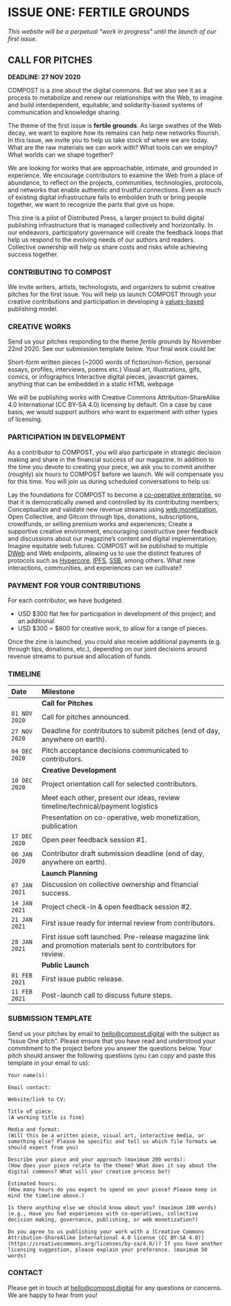 ---
---

<br />

# ISSUE ONE: FERTILE GROUNDS

_This website will be a perpetual "work in progress" until the launch of our first issue._

## CALL FOR PITCHES

**DEADLINE: 27 NOV 2020**

COMPOST is a zine about the digital commons. But we also see it as a process to metabolize and renew our relationships with the Web, to imagine and build interdependent, equitable, and solidarity-based systems of communication and knowledge sharing.

The theme of the first issue is **fertile grounds**. As large swathes of the Web decay, we want to explore how its remains can help new networks flourish. In this issue, we invite you to help us take stock of where we are today. What are the raw materials we can work with? What tools can we employ? What worlds can we shape together? 

We are looking for works that are approachable, intimate, and grounded in experience. We encourage contributors to examine the Web from a place of abundance, to reflect on the projects, communities, technologies, protocols, and networks that enable authentic and trustful connections. Even as much of existing digital infrastructure fails to embolden truth or bring people together, we want to recognize the parts that give us hope.

This zine is a pilot of Distributed Press, a larger project to build digital publishing infrastructure that is managed collectively and horizontally. In our endeavors, participatory governance will create the feedback loops that help us respond to the evolving needs of our authors and readers. Collective ownership will help us share costs and risks while achieving success together.

### CONTRIBUTING TO COMPOST

We invite writers, artists, technologists, and organizers to submit creative pitches for the first issue. You will help us launch COMPOST through your creative contributions and participation in developing a [values-based](https://distributed.press/values/) publishing model.

### CREATIVE WORKS

Send us your pitches responding to the theme _fertile grounds_ by November 22nd 2020. See our submission template below. Your final work could be: 

Short-form written pieces (~2000 words of fiction/non-fiction, personal essays, profiles, interviews, poems etc.) 
Visual art, illustrations, gifs, comics, or infographics
Interactive digital pieces, javascript games, anything that can be embedded in a static HTML webpage

We will be publishing works with Creative Commons Attribution-ShareAlike 4.0 International (CC BY-SA 4.0) licensing by default. On a case by case basis, we would support authors who want to experiment with other types of licensing.

### PARTICIPATION IN DEVELOPMENT

As a contributor to COMPOST, you will also participate in strategic decision making and share in the financial success of our magazine. In addition to the time you devote to creating your piece, we ask you to commit another (roughly) six hours to COMPOST before we launch. We will compensate you for this time. You will join us during scheduled conversations to help us:

Lay the foundations for COMPOST to become a [co-operative enterprise](https://www.ica.coop/en/cooperatives/what-is-a-cooperative), so that it is democratically owned and controlled by its contributing members;
Conceptualize and validate new revenue streams using [web monetization](https://webmonetization.org/), Open Collective, and Gitcoin through tips, donations, subscriptions, crowdfunds, or selling premium works and experiences;
Create a supportive creative environment, encouraging constructive peer feedback and discussions about our magazine’s content and digital implementation;
Imagine equitable web futures. COMPOST will be published to multiple [DWeb](https://breakermag.com/the-decentralized-web-explained-in-words-you-can-understand/) and Web endpoints, allowing us to use the distinct features of protocols such as [Hypercore](https://hypercore-protocol.org), [IPFS](https://ipfs.io), [SSB](https://scuttlebutt.nz/), among others. What new interactions, communities, and experiences can we cultivate?

### PAYMENT FOR YOUR CONTRIBUTIONS

For each contributor, we have budgeted:

- USD $300 flat fee for participation in development of this project; and an additional
- USD $300 ~ $800 for creative work, to allow for a range of pieces.

Once the zine is launched, you could also receive additional payments (e.g. through tips, donations, etc.), depending on our joint decisions around revenue streams to pursue and allocation of funds.

### TIMELINE

| Date        | Milestone |
|:------------|:----------|
||**Call for Pitches**|
|`01 NOV 2020`| Call for pitches announced. |
|`27 NOV 2020`| Deadline for contributors to submit pitches (end of day, anywhere on earth). |
|`04 DEC 2020`| Pitch acceptance decisions communicated to contributors. |
||**Creative Development**|
|`10 DEC 2020`| Project orientation call for selected contributors. |
|             | Meet each other, present our ideas, review timeline/technical/payment logistics |
|             | Presentation on co-operative, web monetization, publication |
|`17 DEC 2020`| Open peer feedback session #1. |
|`06 JAN 2020`| Contributor draft submission deadline (end of day, anywhere on earth). |
||**Launch Planning**|
|`07 JAN 2021`| Discussion on collective ownership and financial success. |
|`14 JAN 2021`| Project check-in & open feedback session #2. |
|`21 JAN 2021`| First issue ready for internal review from contributors. |
|`28 JAN 2021`| First issue soft launched. Pre-release magazine link and promotion materials sent to contributors for review. |
||**Public Launch**|
|`01 FEB 2021`| First issue public release. |
|`11 FEB 2021`| Post-launch call to discuss future steps. |

### SUBMISSION TEMPLATE

Send us your pitches by email to [hello@compost.digital](mailto:hello@compost.digital) with the subject as "Issue One pitch". Please ensure that you have read and understood your commitment to the project before you answer the questions below. Your pitch should answer the following questions (you can copy and paste this template in your email to us):

```
Your name(s):

Email contact:

Website/link to CV:

Title of piece:
(A working title is fine)

Media and format:
(Will this be a written piece, visual art, interactive media, or something else? Please be specific and tell us which file formats we should expect from you)

Describe your piece and your approach (maximum 200 words):
(How does your piece relate to the theme? What does it say about the digital commons? What will your creative process be?)

Estimated hours:
(How many hours do you expect to spend on your piece? Please keep in mind the timeline above.)

Is there anything else we should know about you? (maximum 100 words)
(e.g., Have you had experiences with co-operatives, collective decision making, governance, publishing, or web monetization?)

Do you agree to us publishing your work with a [Creative Commons Attribution-ShareAlike International 4.0 license (CC BY-SA 4.0)](https://creativecommons.org/licenses/by-sa/4.0/)? If you have another licensing suggestion, please explain your preference. (maximum 50 words)
```

### CONTACT

Please get in touch at [hello@compost.digital](mailto:hello@compost.digital) for any questions or concerns. We are happy to hear from you!
